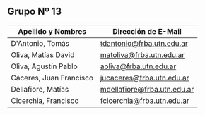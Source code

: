 ## Grupo Nº 13

| Apellido y Nombres         | Dirección de E-Mail                  |
|---------------------------|--------------------------------------|
| D'Antonio, Tomás          | tdantonio@frba.utn.edu.ar            |
| Oliva, Matías David       | matoliva@frba.utn.edu.ar            |
| Oliva, Agustín Pablo      | aoliva@frba.utn.edu.ar              |
| Cáceres, Juan Francisco   | jucaceres@frba.utn.edu.ar           |
| Dellafiore, Matías        | mdellafiore@frba.utn.edu.ar         |
| Cicerchia, Francisco      | fcicerchia@frba.utn.edu.ar          |
